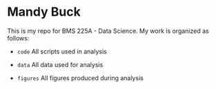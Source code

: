# Mandy Buck
 
This is my repo for BMS 225A - Data Science. My work is organized as follows:

- `code` All scripts used in analysis

- `data` All data used for analysis

- `figures` All figures produced during analysis